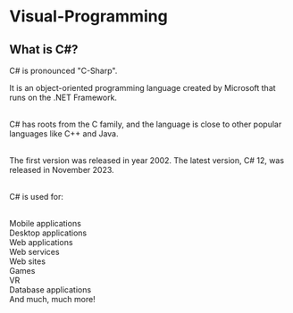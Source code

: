# Visual-Programming

## What is C#?

C# is pronounced "C-Sharp".<br>

It is an object-oriented programming language created by Microsoft that runs on the .NET Framework.<br><br>

C# has roots from the C family, and the language is close to other popular languages like C++ and Java.<br><br>

The first version was released in year 2002. The latest version, C# 12, was released in November 2023.<br><br>

C# is used for:<br><br>

Mobile applications<br>
Desktop applications<br>
Web applications<br>
Web services<br>
Web sites<br>
Games<br>
VR<br>
Database applications<br>
And much, much more!<br>
